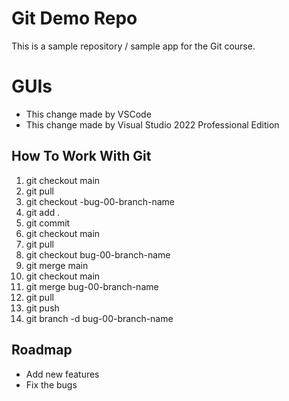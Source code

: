 # Git Demo Repo
This is a sample repository / sample app for the Git course.

# GUIs
* This change made by VSCode
* This change made by Visual Studio 2022 Professional Edition

## How To Work With Git
1. git checkout main
2. git pull
3. git checkout -bug-00-branch-name
4. git add .
5. git commit
6. git checkout main
7. git pull
8. git checkout bug-00-branch-name
9. git merge main
10. git checkout main
11. git merge bug-00-branch-name
12. git pull
13. git push
14. git branch -d bug-00-branch-name
	
## Roadmap
* Add new features
* Fix the bugs